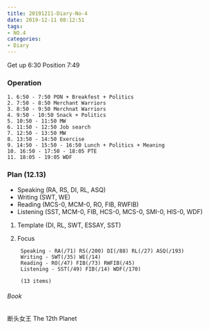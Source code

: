 ```yaml
---
title: 20191211-Diary-No-4
date: 2019-12-11 08:12:51
tags:
- NO.4
categories:
- Diary
---
```

Get up 6:30 Position 7:49

### Operation
	1. 6:50 - 7:50 PON + Breakfest + Politics
	2. 7:50 - 8:50 Merchant Warriors
	3. 8:50 - 9:50 Merchnat Warriors
	4. 9:50 - 10:50 Snack + Politics 
	5. 10:50 - 11:50 MW
	6. 11:50 - 12:50 Job search
	7. 12:50 - 13:50 MW
	8. 13:50 - 14:50 Exercise
	9. 14:50 - 15:50 - 16:50 Lunch + Politics + Meaning
	10. 16:50 - 17:50 - 18:05 PTE
	11. 18:05 - 19:05 WDF


### Plan (12.13)
* Speaking (RA, RS, DI, RL, ASQ)
* Writing (SWT, WE)
* Reading (MCS-0, MCM-0, RO, FIB, RWFIB)
* Listening (SST, MCM-0, FIB, HCS-0, MCS-0, SMI-0, HIS-0, WDF)
1. Template (DI, RL, SWT, ESSAY, SST)
2. Focus

		Speaking - RA(/71) RS(/200) DI(/88) RL(/27) ASQ(/193)
		Writing - SWT(/35) WE(/14)
		Reading - RO(/47) FIB(/73) RWFIB(/45) 
		Listening - SST(/49) FIB(/14) WDF(/170) 

		(13 items)


###### Book	
断头女王
The 12th Planet
